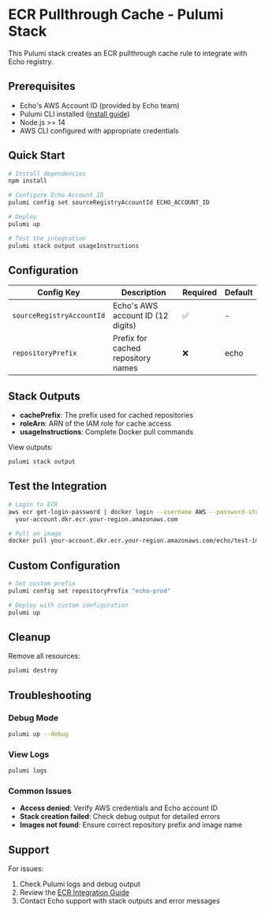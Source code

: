 # ECR Pullthrough Cache - Pulumi Stack

This Pulumi stack creates an ECR pullthrough cache rule to integrate with Echo registry.

## Prerequisites

- Echo's AWS Account ID (provided by Echo team)
- Pulumi CLI installed ([install guide](https://www.pulumi.com/docs/get-started/install/))
- Node.js >= 14
- AWS CLI configured with appropriate credentials

## Quick Start

```bash
# Install dependencies
npm install

# Configure Echo Account ID
pulumi config set sourceRegistryAccountId ECHO_ACCOUNT_ID

# Deploy
pulumi up

# Test the integration
pulumi stack output usageInstructions
```

## Configuration

| Config Key | Description | Required | Default |
|-----------|-------------|----------|---------|
| `sourceRegistryAccountId` | Echo's AWS account ID (12 digits) | ✅ | - |
| `repositoryPrefix` | Prefix for cached repository names | ❌ | echo |

## Stack Outputs

- **cachePrefix**: The prefix used for cached repositories
- **roleArn**: ARN of the IAM role for cache access
- **usageInstructions**: Complete Docker pull commands

View outputs:
```bash
pulumi stack output
```

## Test the Integration

```bash
# Login to ECR
aws ecr get-login-password | docker login --username AWS --password-stdin \
  your-account.dkr.ecr.your-region.amazonaws.com

# Pull an image
docker pull your-account.dkr.ecr.your-region.amazonaws.com/echo/test-image:latest
```

## Custom Configuration

```bash
# Set custom prefix
pulumi config set repositoryPrefix "echo-prod"

# Deploy with custom configuration
pulumi up
```

## Cleanup

Remove all resources:
```bash
pulumi destroy
```

## Troubleshooting

### Debug Mode
```bash
pulumi up --debug
```

### View Logs
```bash
pulumi logs
```

### Common Issues

- **Access denied**: Verify AWS credentials and Echo account ID
- **Stack creation failed**: Check debug output for detailed errors
- **Images not found**: Ensure correct repository prefix and image name

## Support

For issues:
1. Check Pulumi logs and debug output
2. Review the [ECR Integration Guide](../../docs/integrations/ecr.md)
3. Contact Echo support with stack outputs and error messages